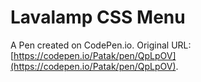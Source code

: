 # Lavalamp CSS Menu

A Pen created on CodePen.io. Original URL: [https://codepen.io/Patak/pen/QpLpOV](https://codepen.io/Patak/pen/QpLpOV).


